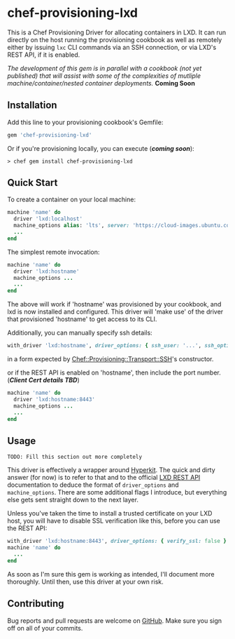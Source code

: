 # chef-provisioning-lxd

This is a Chef Provisioning Driver for allocating containers in LXD.  It can run directly on the host running the provisioning cookbook as well as remotely either by issuing `lxc` CLI commands via an SSH connection, or via LXD's REST API, if it is enabled.

_The development of this gem is in parallel with a cookbook (not yet published) that will assist with some of the complexities of mutliple machine/container/nested container deployments._ __Coming Soon__

## Installation

Add this line to your provisioning cookbook's Gemfile:

```ruby
gem 'chef-provisioning-lxd'
```

Or if you're provisioning locally, you can execute (*__coming soon__*):

    > chef gem install chef-provisioning-lxd

## Quick Start

To create a container on your local machine:

```ruby
machine 'name' do
  driver 'lxd:localhost'
  machine_options alias: 'lts', server: 'https://cloud-images.ubuntu.com/releases', protocol: 'simplestreams'
  ...
end
```

The simplest remote invocation:

```ruby
machine 'name' do
  driver 'lxd:hostname'
  machine_options ...
  ...
end
```

The above will work if 'hostname' was provisioned by your cookbook, and lxd is now installed and configured.  This driver will 'make use' of the driver that provisioned 'hostname' to get access to its CLI.

Additionally, you can manually specify ssh details:

```ruby
with_driver 'lxd:hostname', driver_options: { ssh_user: '...', ssh_options: { ... } }
```

in a form expected by [Chef::Provisioning::Transport::SSH](https://github.com/chef/chef-provisioning/blob/master/lib/chef/provisioning/transport/ssh.rb)'s constructor.

or if the REST API is enabled on 'hostname', then include the port number.  (*__Client Cert details TBD__*)

```ruby
machine 'name' do
  driver 'lxd:hostname:8443'
  machine_options ...
  ...
end
```

## Usage

`TODO: Fill this section out more completely`

This driver is effectively a wrapper around [Hyperkit](http://jeffshantz.github.io/hyperkit).  The quick and dirty answer (for now) is to refer to that and to the official [LXD REST API](https://github.com/lxc/lxd/blob/master/doc/rest-api.md) documentation to deduce the format of `driver_options` and `machine_options`.  There are some additional flags I introduce, but everything else gets sent straight down to the next layer.

Unless you've taken the time to install a trusted certificate on your LXD host, you will have to disable SSL verification like this, before you can use the REST API:

```ruby
with_driver 'lxd:hostname:8443', driver_options: { verify_ssl: false }
machine 'name' do
  ...
end
```

As soon as I'm sure this gem is working as intended, I'll document more thoroughly.  Until then, use this driver at your own risk.

## Contributing

Bug reports and pull requests are welcome on [GitHub](https://github.com/nexussw/chef-provisioning-lxd).  Make sure you sign off on all of your commits.
